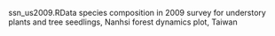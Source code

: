 ssn_us2009.RData
species composition in 2009 survey for understory plants and tree seedlings, Nanhsi forest dynamics plot, Taiwan
